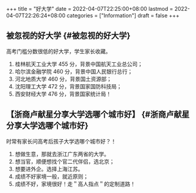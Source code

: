 +++
title = "好大学"
date = 2022-04-07T22:25:00+08:00
lastmod = 2022-04-07T22:26:24+08:00
categories = ["Information"]
draft = false
+++

## 被忽视的好大学 {#被忽视的好大学}

高考门槛分数很低的好大学，学生家长收藏。

1.  桂林航天工业大学 455 分，背景中国航天工业总公司；
2.  哈尔滨金融学院 460 分，背景中国人民银行总行；
3.  河北地质大学 460 分，背景国土资源部；
4.  沈阳理工大学 472 分，背景国家国防科技局；
5.  西安财经大学 476 分，背景国家统计局！


## 【浙商卢献星分享大学选哪个城市好】 {#浙商卢献星分享大学选哪个城市好}

时常有家长问高考后孩子大学选哪个城市好？！

1.  想做生意，那就去浙江广东两省的大学。
2.  想当官，顺便想找个官二代伴侣，选北京；
3.  想要进外企。选择上海江苏。
4.  成绩不好家境一般，就近原则；
5.  成绩不好，家境很好！走＂高人指点＂的定制道路！